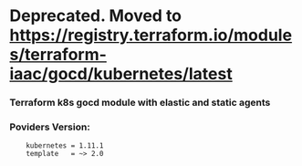 # Deprecated. Moved to https://registry.terraform.io/modules/terraform-iaac/gocd/kubernetes/latest

### Terraform k8s gocd module with elastic and static agents

### Poviders Version:
        kubernetes = 1.11.1
        template   = ~> 2.0